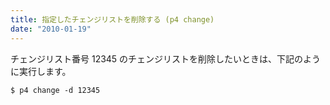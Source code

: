 ```yaml
---
title: 指定したチェンジリストを削除する (p4 change)
date: "2010-01-19"
---
```


チェンジリスト番号 12345 のチェンジリストを削除したいときは、下記のように実行します。

~~~
$ p4 change -d 12345
~~~

